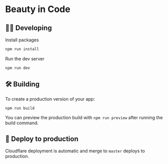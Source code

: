 # Beauty in Code

## 👨‍💻 Developing

Install packages

```bash
npm run install
```

Run the dev server

```bash
npm run dev
```

## 🛠️ Building

To create a production version of your app:

```bash
npm run build
```

You can preview the production build with `npm run preview` after running the build command.

## 🚀 Deploy to production

Cloudflare deployment is automatic and merge to `master` deploys to production.
